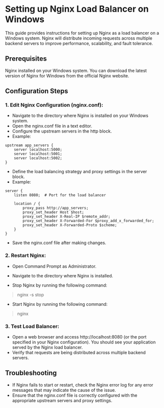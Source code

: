 # Setting up Nginx Load Balancer on Windows
This guide provides instructions for setting up Nginx as a load balancer on a Windows system. Nginx will distribute incoming requests across multiple backend servers to improve performance, scalability, and fault tolerance.

## Prerequisites
Nginx installed on your Windows system. You can download the latest version of Nginx for Windows from the official Nginx website.

## Configuration Steps
### 1. Edit Nginx Configuration (nginx.conf):

- Navigate to the directory where Nginx is installed on your Windows system.
- Open the nginx.conf file in a text editor.
- Configure the upstream servers in the http block. 
- Example:

```
upstream app_servers {
    server localhost:5000;
    server localhost:5001;
    server localhost:5002;
}
```

- Define the load balancing strategy and proxy settings in the server block. 
- Example:
```
server {
    listen 8080;  # Port for the load balancer
    
    location / {
        proxy_pass http://app_servers;
        proxy_set_header Host $host;
        proxy_set_header X-Real-IP $remote_addr;
        proxy_set_header X-Forwarded-For $proxy_add_x_forwarded_for;
        proxy_set_header X-Forwarded-Proto $scheme;
    }
}
```
- Save the nginx.conf file after making changes.

### 2. Restart Nginx:

- Open Command Prompt as Administrator.

- Navigate to the directory where Nginx is installed.

- Stop Nginx by running the following command:

> nginx -s stop

- Start Nginx by running the following command:
> nginx

### 3. Test Load Balancer:

- Open a web browser and access http://localhost:8080 (or the port specified in your Nginx configuration). You should see your application served by the Nginx load balancer.
- Verify that requests are being distributed across multiple backend servers.


## Troubleshooting
- If Nginx fails to start or restart, check the Nginx error log for any error messages that may indicate the cause of the issue.
- Ensure that the nginx.conf file is correctly configured with the appropriate upstream servers and proxy settings.